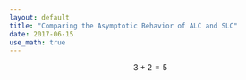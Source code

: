 ```yaml
---
layout: default
title: "Comparing the Asymptotic Behavior of ALC and SLC"
date: 2017-06-15
use_math: true
---
```


$$3+2=5$$
